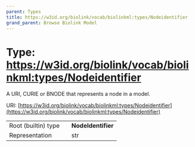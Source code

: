 ```yaml
---
parent: Types
title: https://w3id.org/biolink/vocab/biolinkml:types/Nodeidentifier
grand_parent: Browse Biolink Model
---
```


# Type: https://w3id.org/biolink/vocab/biolinkml:types/Nodeidentifier


A URI, CURIE or BNODE that represents a node in a model.

URI: [https://w3id.org/biolink/vocab/biolinkml:types/Nodeidentifier](https://w3id.org/biolink/vocab/biolinkml:types/Nodeidentifier)

|  |  |  |
| --- | --- | --- |
| Root (builtin) type | | **NodeIdentifier** |
| Representation | | str |
